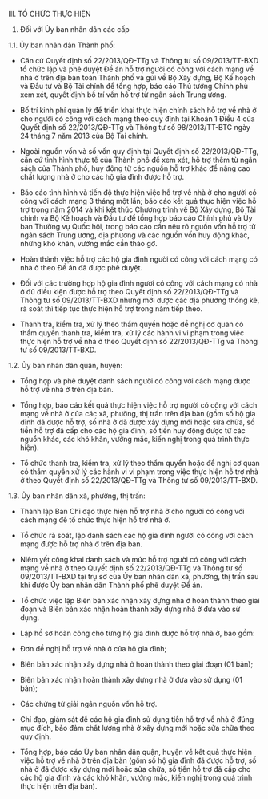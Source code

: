III. TỔ CHỨC THỰC HIỆN

1. Đối với Ủy ban nhân dân các cấp

1.1. Ủy ban nhân dân Thành phố:

- Căn cứ Quyết định số 22/2013/QĐ-TTg và Thông tư số 09/2013/TT-BXD tổ chức lập và phê duyệt Đề án hỗ trợ người có công với cách mạng về nhà ở trên địa bàn toàn Thành phố và gửi về Bộ Xây dựng, Bộ Kế hoạch và Đầu tư và Bộ Tài chính để tổng hợp, báo cáo Thủ tướng Chính phủ xem xét, quyết định bố trí vốn hỗ trợ từ ngân sách Trung ương.

- Bố trí kinh phí quản lý để triển khai thực hiện chính sách hỗ trợ về nhà ở cho người có công với cách mạng theo quy định tại Khoản 1 Điều 4 của Quyết định số 22/2013/QĐ-TTg và Thông tư số 98/2013/TT-BTC ngày 24 tháng 7 năm 2013 của Bộ Tài chính.

- Ngoài nguồn vốn và số vốn quy định tại Quyết định số 22/2013/QĐ-TTg, căn cứ tình hình thực tế của Thành phố để xem xét, hỗ trợ thêm từ ngân sách của Thành phố, huy động từ các nguồn hỗ trợ khác để nâng cao chất lượng nhà ở cho các hộ gia đình được hỗ trợ.

- Báo cáo tình hình và tiến độ thực hiện việc hỗ trợ về nhà ở cho người có công với cách mạng 3 tháng một lần; báo cáo kết quả thực hiện việc hỗ trợ trong năm 2014 và khi kết thúc Chương trình về Bộ Xây dựng, Bộ Tài chính và Bộ Kế hoạch và Đầu tư để tổng hợp báo cáo Chính phủ và Ủy ban Thường vụ Quốc hội, trong báo cáo cần nêu rõ nguồn vốn hỗ trợ từ ngân sách Trung ương, địa phương và các nguồn vốn huy động khác, những khó khăn, vướng mắc cần tháo gỡ.

- Hoàn thành việc hỗ trợ các hộ gia đình người có công với cách mạng có nhà ở theo Đề án đã được phê duyệt.

- Đối với các trường hợp hộ gia đình người có công với cách mạng có nhà ở đủ điều kiện được hỗ trợ theo Quyết định số 22/2013/QĐ-TTg và Thông tư số 09/2013/TT-BXD nhưng mới được các địa phương thống kê, rà soát thì tiếp tục thực hiện hỗ trợ trong năm tiếp theo.

- Thanh tra, kiểm tra, xử lý theo thẩm quyền hoặc đề nghị cơ quan có thẩm quyền thanh tra, kiểm tra, xử lý các hành vi vi phạm trong việc thực hiện hỗ trợ về nhà ở theo Quyết định số 22/2013/QĐ-TTg và Thông tư số 09/2013/TT-BXD.

1.2. Ủy ban nhân dân quận, huyện:

- Tổng hợp và phê duyệt danh sách người có công với cách mạng được hỗ trợ về nhà ở trên địa bàn.

- Tổng hợp, báo cáo kết quả thực hiện việc hỗ trợ người có công với cách mạng về nhà ở của các xã, phường, thị trấn trên địa bàn (gồm số hộ gia đình đã được hỗ trợ, số nhà ở đã được xây dựng mới hoặc sửa chữa, số tiền hỗ trợ đã cấp cho các hộ gia đình, số tiền huy động được từ các nguồn khác, các khó khăn, vướng mắc, kiến nghị trong quá trình thực hiện).

- Tổ chức thanh tra, kiểm tra, xử lý theo thẩm quyền hoặc đề nghị cơ quan có thẩm quyền xử lý các hành vi vi phạm trong việc thực hiện hỗ trợ nhà ở theo Quyết định số 22/2013/QĐ-TTg và Thông tư số 09/2013/TT-BXD.

1.3. Ủy ban nhân dân xã, phường, thị trấn:

- Thành lập Ban Chỉ đạo thực hiện hỗ trợ nhà ở cho người có công với cách mạng để tổ chức thực hiện hỗ trợ nhà ở.

- Tổ chức rà soát, lập danh sách các hộ gia đình người có công với cách mạng được hỗ trợ nhà ở trên địa bàn.

- Niêm yết công khai danh sách và mức hỗ trợ người có công với cách mạng về nhà ở theo Quyết định số 22/2013/QĐ-TTg và Thông tư số 09/2013/TT-BXD tại trụ sở của Ủy ban nhân dân xã, phường, thị trấn sau khi được Ủy ban nhân dân Thành phố phê duyệt Đề án.

- Tổ chức việc lập Biên bản xác nhận xây dựng nhà ở hoàn thành theo giai đoạn và Biên bản xác nhận hoàn thành xây dựng nhà ở đưa vào sử dụng.

- Lập hồ sơ hoàn công cho từng hộ gia đình được hỗ trợ nhà ở, bao gồm:

+ Đơn đề nghị hỗ trợ về nhà ở của hộ gia đình;

+ Biên bản xác nhận xây dựng nhà ở hoàn thành theo giai đoạn (01 bản);

+ Biên bản xác nhận hoàn thành xây dựng nhà ở đưa vào sử dụng (01 bản);

+ Các chứng từ giải ngân nguồn vốn hỗ trợ.

- Chỉ đạo, giám sát để các hộ gia đình sử dụng tiền hỗ trợ về nhà ở đúng mục đích, bảo đảm chất lượng nhà ở xây dựng mới hoặc sửa chữa theo quy định.

- Tổng hợp, báo cáo Ủy ban nhân dân quận, huyện về kết quả thực hiện việc hỗ trợ về nhà ở trên địa bàn (gồm số hộ gia đình đã được hỗ trợ, số nhà ở đã được xây dựng mới hoặc sửa chữa, số tiền hỗ trợ đã cấp cho các hộ gia đình và các khó khăn, vướng mắc, kiến nghị trong quá trình thực hiện trên địa bàn).
